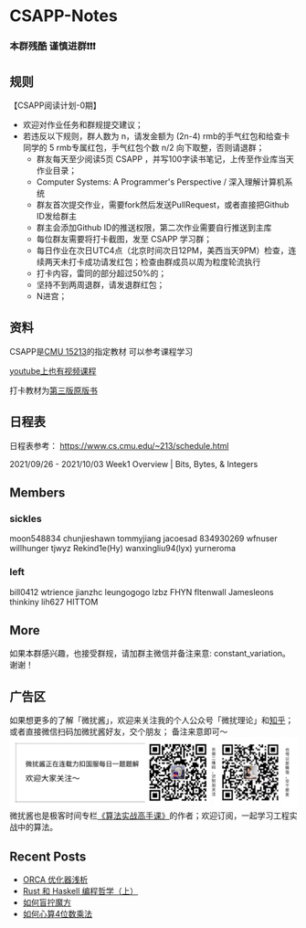 # CSAPP-Notes 
<h3>本群残酷 谨慎进群❗️❗❗️</h3>

## 规则
【CSAPP阅读计划-0期】

- 欢迎对作业任务和群规提交建议；
- 若违反以下规则，群人数为 n，请发金额为 (2n-4) rmb的手气红包和给查卡同学的 5 rmb专属红包，手气红包个数 n/2 向下取整，否则请退群；
  - 群友每天至少阅读5页 CSAPP ，并写100字读书笔记，上传至作业库当天作业目录；
  - Computer Systems: A Programmer's Perspective / 深入理解计算机系统
  - 群友首次提交作业，需要fork然后发送PullRequest，或者直接把Github ID发给群主
  - 群主会添加Github ID的推送权限，第二次作业需要自行推送到主库
  - 每位群友需要将打卡截图，发至 CSAPP 学习群；
  - 每日作业在次日UTC4点（北京时间次日12PM，美西当天9PM）检查，连续两天未打卡成功请发红包；检查由群成员以周为粒度轮流执行
  - 打卡内容，雷同的部分超过50%的；
  - 坚持不到两周退群，请发退群红包；
  - N进宫；

## 资料
CSAPP是[CMU 15213](https://www.cs.cmu.edu/afs/cs/academic/class/15213-f15/www/schedule.html)的指定教材 可以参考课程学习

[youtube上也有视频课程](https://www.youtube.com/playlist?list=PLcQU3vbfgCc9sVAiHf5761UUApjZ3ZD3x)

打卡教材为[第三版原版书](./textbooks)

## 日程表
日程表参考： https://www.cs.cmu.edu/~213/schedule.html

2021/09/26 - 2021/10/03 Week1
Overview | Bits, Bytes, & Integers

## Members
### sickles
moon548834
chunjieshawn
tommyjiang
jacoesad
834930269
wfnuser
willhunger
tjwyz
Rekind1e(Hy)
wanxingliu94(lyx)
yurneroma

### left
bill0412
wtrience
jianzhc
leungogogo
lzbz
FHYN
fltenwall
Jamesleons
thinkiny
lih627
HITTOM

## More
如果本群感兴趣，也接受群规，请加群主微信并备注来意: constant_variation。谢谢！

## 广告区
如果想更多的了解「微扰酱」，欢迎来关注我的个人公众号「微扰理论」和[知乎](https://www.zhihu.com/people/qin-hao-37)；或者直接微信扫码加微扰酱好友，交个朋友； 备注来意即可～
![](https://github.com/wfnuser/wfnuser/raw/main/banner.png)
微扰酱也是极客时间专栏[《算法实战高手课》](https://time.geekbang.org/column/intro/100100901?code=I%252F1%252FovCrth0wXifam7LWC3eGnJy9VdcYcfWACA1NG%252Fk%253D&utm_term=SPoster&page=A)的作者；欢迎订阅，一起学习工程实战中的算法。

## Recent Posts
* [ORCA 优化器浅析](https://mp.weixin.qq.com/s/1KnxeC7id1Gi5wD7HOu4sQ)
* [Rust 和 Haskell 编程哲学（上）](https://mp.weixin.qq.com/s/lioFHcxgrv-_sANZQtUURg)
* [如何盲拧魔方](https://mp.weixin.qq.com/s?__biz=Mzg4NzY3NDQzMQ==&mid=2247483773&idx=1&sn=ba8465f313595be8000e810e883db9e5&chksm=cf87822df8f00b3b7530006daef791b660c8150b7c6b85560f2d5370f7e2c151a3c3d6a34c94#rd)
* [如何心算4位数乘法](https://mp.weixin.qq.com/s?__biz=Mzg4NzY3NDQzMQ==&mid=2247483756&idx=1&sn=51a1b1f921a89a9aabfb32e2c893a836&chksm=cf87823cf8f00b2a2eec13f02ff9cd14b991aedcde19a18057ca974bdf338ec0fac5e9c8107d#rd)
